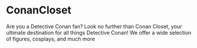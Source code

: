 # ConanCloset
Are you a Detective Conan fan? Look no further than Conan Closet, your ultimate destination for all things Detective Conan! We offer a wide selection of figures, cosplays, and much more
